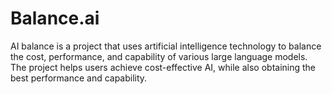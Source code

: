 # Balance.ai
AI balance is a project that uses artificial intelligence technology to balance the cost, performance, and capability of various large language models. The project helps users achieve cost-effective AI, while also obtaining the best performance and capability.

